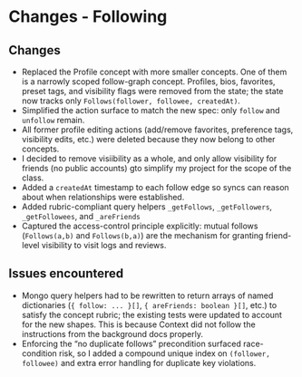 # Changes - Following

## Changes

- Replaced the Profile concept with more smaller concepts. One of them  is a narrowly scoped follow-graph concept. Profiles, bios, favorites, preset tags, and visibility flags were removed from the state; the state now tracks only `Follows(follower, followee, createdAt)`.
- Simplified the action surface to match the new spec: only `follow` and `unfollow` remain.
- All former profile editing actions (add/remove favorites, preference tags, visibility edits, etc.) were deleted because they now belong to other concepts.
- I decided to remove visiibility as a whole, and only allow visibility for friends (no public accounts) gto simplify my project for the scope of the class.
- Added a `createdAt` timestamp to each follow edge so syncs can reason about when relationships were established.
- Added rubric-compliant query helpers `_getFollows`, `_getFollowers`, `_getFollowees`, and `_areFriends`
- Captured the access-control principle explicitly: mutual follows (`Follows(a,b)` and `Follows(b,a)`) are the mechanism for granting friend-level visibility to visit logs and reviews.

## Issues encountered

- Mongo query helpers had to be rewritten to return arrays of named dictionaries (`{ follow: ... }[]`, `{ areFriends: boolean }[]`, etc.) to satisfy the concept rubric; the existing tests were updated to account for the new shapes. This is because Context did not follow the instructions from the background docs properly.
- Enforcing the “no duplicate follows” precondition surfaced race-condition risk, so I added a compound unique index on `(follower, followee)` and extra error handling for duplicate key violations.
